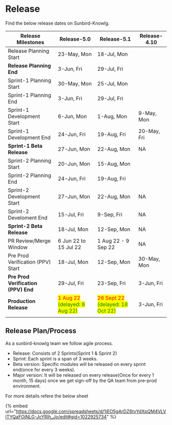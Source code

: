 # Release

Find the below release dates on Sunbird-Knowlg.&#x20;

| Release Milestones                  | Release-5.0                                                                                    | Release-5.1                                                                                       | Release-4.10 |
| ----------------------------------- | ---------------------------------------------------------------------------------------------- | ------------------------------------------------------------------------------------------------- | ------------ |
| Release Planning Start              | 23-May, Mon                                                                                    | 18-Jul, Mon                                                                                       |              |
| **Release Planning End**            | 3-Jun, Fri                                                                                     | 29-Jul, Fri                                                                                       |              |
| Sprint-1 Planning Start             | 30-May, Mon                                                                                    | 25-Jul, Mon                                                                                       |              |
| Sprint-1 Planning End               | 3-Jun, Fri                                                                                     | 29-Jul, Fri                                                                                       |              |
| Sprint-1 Development Start          | 6-Jun, Mon                                                                                     | 1-Aug, Mon                                                                                        | 9-May, Mon   |
| Sprint-1 Development End            | 24-Jun, Fri                                                                                    | 19-Aug, Fri                                                                                       | 20-May, Fri  |
| **Sprint-1 Beta Release**           | 27-Jun, Mon                                                                                    | 22-Aug, Mon                                                                                       | NA           |
| Sprint-2 Planning Start             | 20-Jun, Mon                                                                                    | 15-Aug, Mon                                                                                       |              |
| Sprint-2 Planning End               | 24-Jun, Fri                                                                                    | 19-Aug, Fri                                                                                       |              |
| Sprint-2 Development Start          | 27-Jun, Mon                                                                                    | 22-Aug, Mon                                                                                       | NA           |
| Sprint-2 Develoment End             | 15-Jul, Fri                                                                                    | 9-Sep, Fri                                                                                        | NA           |
| **Sprint-2 Beta Release**           | 18-Jul, Mon                                                                                    | 12-Sep, Mon                                                                                       | NA           |
| PR Review/Merge Window              | 6 Jun 22 to 15 Jul 22                                                                          | 1 Aug 22 - 9 Sep 22                                                                               | NA           |
| Pre Prod Verification (PPV) Start   | 18-Jul, Mon                                                                                    | 12-Sep, Mon                                                                                       | 30-May, Mon  |
| **Pre Prod Verification (PPV) End** | 29-Jul, Fri                                                                                    | 23-Sep, Fri                                                                                       | 3-Jun, Fri   |
| **Production Release**              | <mark style="color:red;">1 Aug 22</mark> <mark style="color:green;">(delayed: 8 Aug 22)</mark> | <mark style="color:red;">26 Sept 22</mark> <mark style="color:green;">(delayed: 18 Oct 22)</mark> | 3-Jun, Fri   |
|                                     |                                                                                                |                                                                                                   |              |

## Release Plan/Process

As a sunbird-knowlg team we follow agile process.&#x20;

* Release: Consists of 2 Sprints(Sprint 1 & Sprint 2)
* Sprint: Each sprint is a span of 3 weeks.
* Beta version: Specific modules will be released on every sprint end(once for every 3 weeks).
* Major version: It will be released on every release(Once for every 1 month, 15 days) once we get sign-off by the QA team from pre-prod environment.

For more details refere the below sheet

{% embed url="https://docs.google.com/spreadsheets/d/1jEO5gArDZ6tvYdXpQM4VLVITYQaFOjNLG-JcYRIh_Jo/edit#gid=1022925734" %}
